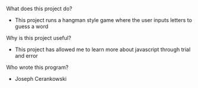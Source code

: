 What does this project do?

- This project runs a hangman style game where the user inputs letters to guess a word

Why is this project useful?

- This project has allowed me to learn more about javascript through trial and error

Who wrote this program?

- Joseph Cerankowski
